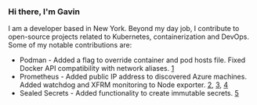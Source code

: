 ### Hi there, I'm Gavin

I am a developer based in New York. Beyond my day job, I contribute to open-source projects related to Kubernetes, containerization and DevOps. Some of my notable contributions are:

* Podman - Added a flag to override container and pod hosts file. Fixed Docker API compatibility with network aliases. [1]
* Prometheus - Added public IP address to discovered Azure machines. Added watchdog and XFRM monitoring to Node exporter. [2], [3], [4]
* Sealed Secrets - Added functionality to create immutable secrets. [5]

[1]: https://github.com/containers/podman/commits/main/?author=gavinkflam
[2]: https://github.com/prometheus/prometheus/commits/main/?author=gavinkflam
[3]: https://github.com/prometheus/node_exporter/commits/master/?author=gavinkflam
[4]: https://github.com/prometheus/procfs/commits/master/?author=gavinkflam
[5]: https://github.com/bitnami-labs/sealed-secrets/commits/main/?author=gavinkflam
